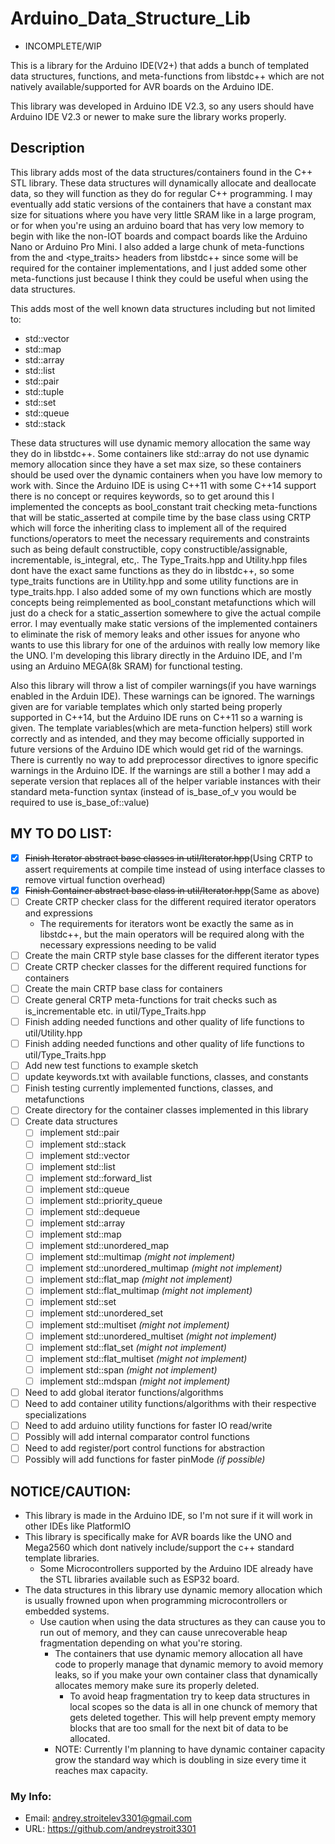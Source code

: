 # Arduino_Data_Structure_Lib

- INCOMPLETE/WIP

This is a library for the Arduino IDE(V2+) that adds a bunch of templated data structures, functions, and meta-functions from libstdc++ which are not natively available/supported for AVR boards on the Arduino IDE.

This library was developed in Arduino IDE V2.3, so any users should have Arduino IDE V2.3 or newer to make sure the library works properly.

## Description

This library adds most of the data structures/containers found in the C++ STL library. These data structures will dynamically allocate and deallocate data, so they will function as they do for regular C++ 
programming. I may eventually add static versions of the containers that have a constant max size for situations where you have very little SRAM like in a large program, or for when you're using an arduino
board that has very low memory to begin with like the non-IOT boards and compact boards like the Arduino Nano or Arduino Pro Mini. I also added a large chunk of meta-functions from the <utility> and <type_traits>
headers from libstdc++ since some will be required for the container implementations, and I just added some other meta-functions just because I think they could be useful when using the data structures.

This adds most of the well known data structures including but not limited to:
  - std::vector
  - std::map
  - std::array
  - std::list
  - std::pair
  - std::tuple
  - std::set
  - std::queue
  - std::stack

These data structures will use dynamic memory allocation the same way they do in libstdc++. Some containers like std::array do not use dynamic memory allocation since they have a set max size, so these containers
should be used over the dynamic containers when you have low memory to work with. Since the Arduino IDE is using C++11 with some C++14 support there is no concept or requires keywords, so to get around this I
implemented the concepts as bool_constant trait checking meta-functions that will be static_asserted at compile time by the base class using CRTP which will force the inheriting class to implement all of the 
required functions/operators to meet the necessary requirements and constraints such as being default constructible, copy constructible/assignable, incrementable, is_integral, etc,. The Type_Traits.hpp and 
Utility.hpp files dont have the exact same functions as they do in libstdc++, so some type_traits functions are in Utility.hpp and some utility functions are in type_traits.hpp. I also added some of my own 
functions which are mostly concepts being reimplemented as bool_constant metafunctions which will just do a check for a static_assertion somewhere to give the actual compile error. I may eventually make static 
versions of the implemented containers to eliminate the risk of memory leaks and other issues for anyone who wants to use this library for one of the arduinos with really low memory like the UNO. I'm developing 
this library directly in the Arduino IDE, and I'm using an Arduino MEGA(8k SRAM) for functional testing.


Also this library will throw a list of compiler warnings(if you have warnings enabled in the Arduin IDE). These warnings can be ignored. The warnings given are for variable templates which only started being
properly supported in C++14, but the Arduino IDE runs on C++11 so a warning is given. The template variables(which are meta-function helpers) still work correctly and as intended, and they may become officially
supported in future versions of the Arduino IDE which would get rid of the warnings. There is currently no way to add preprocessor directives to ignore specific warnings in the Arduino IDE. If the warnings are
still a bother I may add a seperate version that replaces all of the helper variable instances with their standard meta-function syntax (instead of is_base_of_v<T> you would be required to use is_base_of<T>::value)

## MY TO DO LIST:
- [X] ~~Finish Iterator abstract base classes in util/Iterator.hpp~~(Using CRTP to assert requirements at compile time instead of using interface classes to remove virtual function overhead)
- [X] ~~Finish Container abstract base class in util/Iterator.hpp~~(Same as above)
- [ ] Create CRTP checker class for the different required iterator operators and expressions
    + The requirements for iterators wont be exactly the same as in libstdc++, but the main operators will be required along with the necessary expressions needing to be valid
- [ ] Create the main CRTP style base classes for the different iterator types
- [ ] Create CRTP checker classes for the different required functions for containers
- [ ] Create the main CRTP base class for containers
- [ ] Create general CRTP meta-functions for trait checks such as is_incrementable etc. in util/Type_Traits.hpp
- [ ] Finish adding needed functions and other quality of life functions to util/Utility.hpp
- [ ] Finish adding needed functions and other quality of life functions to util/Type_Traits.hpp
- [ ] Add new test functions to example sketch
- [ ] update keywords.txt with available functions, classes, and constants
- [ ] Finish testing currently implemented functions, classes, and metafunctions
- [ ] Create directory for the container classes implemented in this library
- [ ] Create data structures
    - [ ] implement std::pair
    - [ ] implement std::stack
    - [ ] implement std::vector
    - [ ] implement std::list
    - [ ] implement std::forward_list
    - [ ] implement std::queue
    - [ ] implement std::priority_queue
    - [ ] implement std::dequeue
    - [ ] implement std::array
    - [ ] implement std::map
    - [ ] implement std::unordered_map
    - [ ] implement std::multimap _(might not implement)_
    - [ ] implement std::unordered_multimap _(might not implement)_
    - [ ] implement std::flat_map _(might not implement)_
    - [ ] implement std::flat_multimap _(might not implement)_
    - [ ] implement std::set
    - [ ] implement std::unordered_set
    - [ ] implement std::multiset _(might not implement)_
    - [ ] implement std::unordered_multiset _(might not implement)_
    - [ ] implement std::flat_set _(might not implement)_
    - [ ] implement std::flat_multiset _(might not implement)_
    - [ ] implement std::span _(might not implement)_
    - [ ] implement std::mdspan _(might not implement)_
- [ ] Need to add global iterator functions/algorithms
- [ ] Need to add container utility functions/algorithms with their respective specializations
- [ ] Need to add arduino utility functions for faster IO read/write
- [ ] Possibly will add internal comparator control functions
- [ ] Need to add register/port control functions for abstraction
- [ ] Possibly will add functions for faster pinMode _(if possible)_

## NOTICE/CAUTION:
* This library is made in the Arduino IDE, so I'm not sure if it will work in other IDEs like PlatformIO
* This library is specifically make for AVR boards like the UNO and Mega2560 which dont natively include/support the c++ standard template libraries.
  - Some Microcontrollers supported by the Arduino IDE already have the STL libraries available such as ESP32 board.
* The data structures in this library use dynamic memory allocation which is usually frowned upon when programming microcontrollers or embedded systems.
  - Use caution when using the data structures as they can cause you to run out of memory, and they can cause unrecoverable heap fragmentation depending on what you're storing.
    - The containers that use dynamic memory allocation all have code to properly manage that dynamic memory to avoid memory leaks, so if you make your own container class that dynamically allocates memory make sure its properly deleted.
      - To avoid heap fragmentation try to keep data structures in local scopes so the data is all in one chunck of memory that gets deleted together. This will help prevent empty memory blocks that are too small for the next bit of data to be allocated.
    - NOTE: Currently I'm planning to have dynamic container capacity grow the standard way which is doubling in size every time it reaches max capacity.

### My Info:
  - Email: andrey.stroitelev3301@gmail.com
  - URL: https://github.com/andreystroit3301
